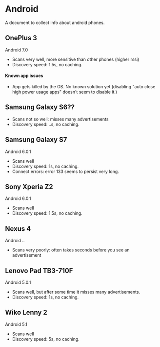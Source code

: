 # Android

A document to collect info about android phones.



## OnePlus 3

Android 7.0

- Scans very well, more sensitive than other phones (higher rssi)
- Discovery speed: 1.5s, no caching.

#### Known app issues

- App gets killed by the OS. No known solution yet (disabling "auto close high power usage apps" doesn't seem to disable it.)



## Samsung Galaxy S6??

- Scans not so well: misses many advertisements
- Discovery speed: ..s, no caching.



## Samsung Galaxy S7

Android 6.0.1

- Scans well
- Discovery speed: 1s, no caching.
- Connect errors: error 133 seems to persist very long.



## Sony Xperia Z2

Android 6.0.1

- Scans well
- Discovery speed: 1.5s, no caching.



## Nexus 4

Android ..

- Scans very poorly: often takes seconds before you see an advertisement



## Lenovo Pad TB3-710F

Android 5.0.1

- Scans well, but after some time it misses many advertisements.
- Discovery speed: 1s, no caching.



## Wiko Lenny 2

Android 5.1

- Scans well
- Discovery speed: 5s, no caching.